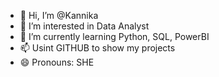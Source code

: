 - 👋 Hi, I’m @Kannika
- 👀 I’m interested in Data Analyst
- 🌱 I’m currently learning Python, SQL, PowerBI
- 📫 Usint GITHUB to show my projects
- 😄 Pronouns: SHE
  

<!---
Kannikavelu25/Kannikavelu25 is a ✨ special ✨ repository because its `README.md` (this file) appears on your GitHub profile.
You can click the Preview link to take a look at your changes.
--->
